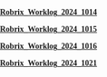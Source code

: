 [**Robrix_Worklog_2024_1014**](https://github.com/Demolemon11/Demolemon11.github.io/blob/hotfix/work_logs/robrix_worklog_20241014.md)

[**Robrix_Worklog_2024_1015**](https://github.com/Demolemon11/Demolemon11.github.io/blob/hotfix/work_logs/robrix_worklog_20241015.md)

[**Robrix_Worklog_2024_1016**](https://github.com/Demolemon11/Demolemon11.github.io/blob/hotfix/work_logs/robrix_worklog_20241016.md)

[**Robrix_Worklog_2024_1021**](https://github.com/Demolemon11/Demolemon11.github.io/blob/hotfix/work_logs/robrix_worklog_20241021.md)


<link href="https://fonts.googleapis.com/css2?family=Noto+Serif+SC:wght@400;700&display=swap" rel="stylesheet">

<style>
  body {
    font-family: 'Noto Serif SC', serif; /* 设置字体为思源宋体 */
    margin: 0;
    padding: 0;
  }
</style>

<script>
document.body.style.backgroundImage = 'url("https://ipgeo-bingpic.hf.space")'
</script>

